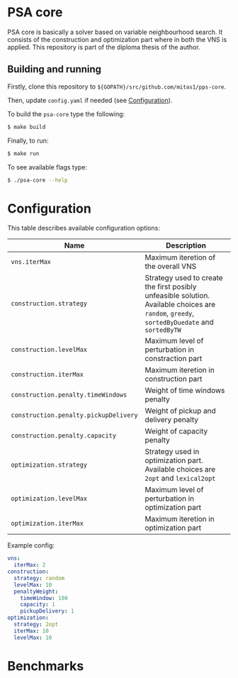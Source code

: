# PSA core

PSA core is basically a solver based on variable neighbourhood search. It consists of the
construction and optimization part where in both the VNS is applied. This repository is part of the
diploma thesis of the author.

## Building and running

Firstly, clone this repository to `${GOPATH}/src/github.com/mitas1/pps-core`. 

Then, update `config.yaml` if needed (see [Configuration](#configuration)).

To build the `psa-core` type the following:

```sh
$ make build
```

Finally, to run:

```sh
$ make run
```

To see available flags type:

```sh
$ ./psa-core --help
```

# Configuration

This table describes available configuration options:

| Name             | Description                                                             |
| ---------------- | ----------------------------------------------------------------------- |
| `vns.iterMax`    | Maximum iteretion of the overall VNS                                    |
| `construction.strategy`  | Strategy used to create the first posibly unfeasible solution. Available choices are `random`, `greedy`, `sortedByDuedate` and `sortedByTW` |
| `construction.levelMax`  | Maximum level of perturbation in constraction part               |
| `construction.iterMax`   | Maximum iteretion in construction part                           |
| `construction.penalty.timeWindows`    | Weight of time windows penalty                         |
| `construction.penalty.pickupDelivery`    | Weight of pickup and delivery penalty                         |
| `construction.penalty.capacity`    | Weight of capacity penalty                         |
| `optimization.strategy`  | Strategy used in optimization part. Available choices are  `2opt` and  `lexical2opt` |
| `optimization.levelMax`  | Maximum level of perturbation in optimization part                 |
| `optimization.iterMax`  | Maximum iteretion in optimization part                              |

Example config:

```yaml
vns:
  iterMax: 2
construction:
  strategy: random
  levelMax: 10
  penaltyWeight:
    timeWindow: 100
    capacity: 1
    pickupDelivery: 1
optimization:
  strategy: 2opt
  iterMax: 10
  levelMax: 10
```

# Benchmarks
